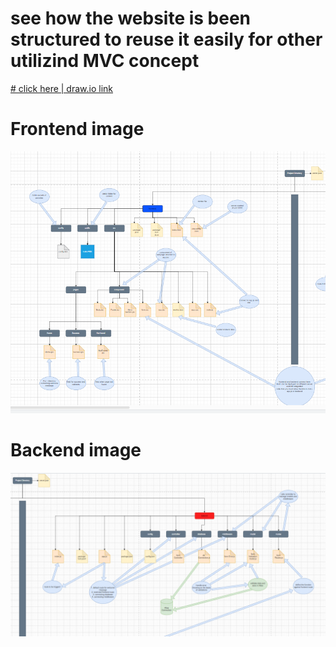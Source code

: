 # see how the website is been structured to reuse it easily for other utilizind MVC concept
[# click here | draw.io link](https://drive.google.com/file/d/1xs-vqumhTuXOdpN9sO3Vec6rlQ1d3UaG/view?usp=sharing)

# Frontend image
![Frontend Schema](./frontend/img.PNG)
# Backend image
![Backend Schema](./backend/img.PNG)
